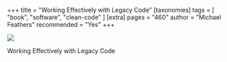 +++
title = "Working Effectively with Legacy Code"
[taxonomies]
tags = [ "book", "software", "clean-code" ]
[extra]
pages = "460"
author = "Michael Feathers"
recommended = "Yes"
+++

<a target="_blank"  href="https://www.amazon.de/gp/product/0131177052/ref=as_li_tl?ie=UTF8&camp=1638&creative=6742&creativeASIN=0131177052&linkCode=as2&tag=chemaclass-21&linkId=72b6c57a2b3e0d7f450b456b29191042">
    <img border="0" src="https://images-na.ssl-images-amazon.com/images/I/41Fh9iUog4L._SX376_BO1,204,203,200_.jpg" >
</a>

<!-- more -->

Working Effectively with Legacy Code
